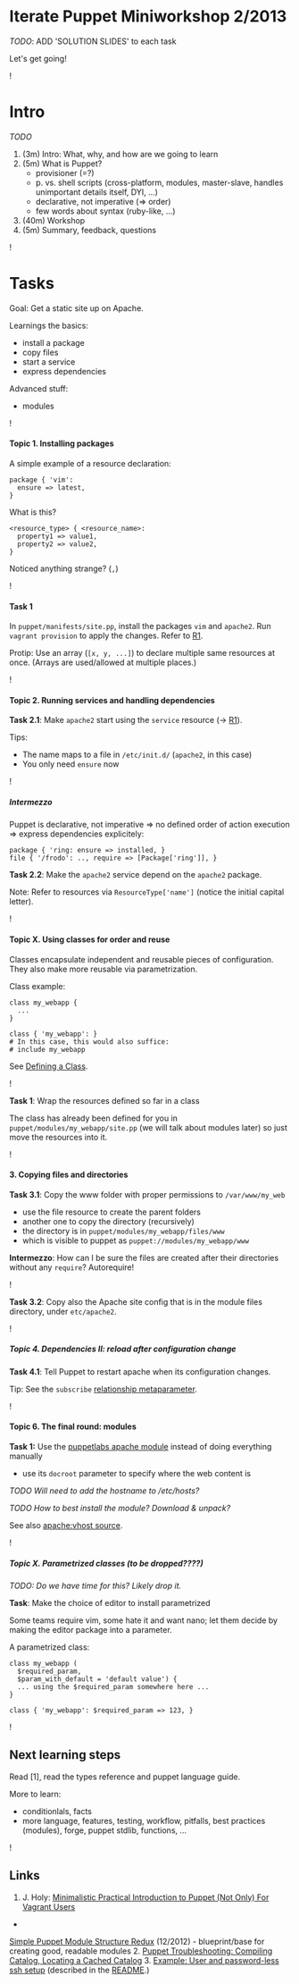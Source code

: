 Iterate Puppet Miniworkshop 2/2013
==================================

*TODO*: ADD 'SOLUTION SLIDES' to each task

Let's get going!

!

Intro
=====

*TODO*

1. (3m) Intro: What, why, and how are we going to learn
2. (5m) What is Puppet?
    * provisioner (=?)
    * p. vs. shell scripts (cross-platform, modules, master-slave,
      handles unimportant details itself, DYI, ...)
    * declarative, not imperative (=> order)
    * few words about syntax (ruby-like, ...)
3. (40m) Workshop
4. (5m) Summary, feedback, questions

!

Tasks
=====

Goal: Get a static site up on Apache.

Learnings the basics:

* install a package
* copy files
* start a service
* express dependencies

Advanced stuff:

* modules

!

#### Topic 1. Installing packages

A simple example of a resource declaration:

    package { 'vim':
      ensure => latest,
    }

What is this?

    <resource_type> { <resource_name>:
      property1 => value1,
      property2 => value2,
    }

Noticed anything strange? (`,`)

!

#### Task 1

In `puppet/manifests/site.pp`, install the packages `vim` and
`apache2`. Run `vagrant provision` to apply the changes. Refer to [R1].

[R1]: http://docs.puppetlabs.com/references/2.7.latest/type.html "Puppet Type Reference"

Protip: Use an array (`[x, y, ...]`) to declare multiple same resources at once.
(Arrays are used/allowed at multiple places.)

!

#### Topic 2. Running services and handling dependencies

**Task 2.1**: Make `apache2` start using the `service` resource (->
[R1]).

Tips:

* The name maps to a file in `/etc/init.d/` (`apache2`, in this case)
* You only need `ensure` now

!

##### Intermezzo

Puppet is declarative, not imperative => no defined order
of action execution => express dependencies explicitely:

    package { 'ring: ensure => installed, }
    file { '/frodo': .., require => [Package['ring']], }

**Task 2.2**: Make the `apache2` service depend on the `apache2` package.

Note: Refer to resources via `ResourceType['name']` (notice
the initial capital letter).

!

#### Topic X. Using classes for order and reuse

Classes encapsulate independent and reusable pieces of configuration.
They also make more reusable via parametrization.

Class example:

    class my_webapp {
      ...
    }
    
    class { 'my_webapp': }
    # In this case, this would also suffice:
    # include my_webapp

See
[Defining a Class](http://docs.puppetlabs.com/puppet/2.7/reference/lang_classes.html#defining-a-class).

!

**Task 1**: Wrap the resources defined so far in a class

The class has already been defined for you in
`puppet/modules/my_webapp/site.pp` (we will talk about modules later)
so just move the resources into it.

!

#### 3. Copying files and directories

**Task 3.1**: Copy the www folder with proper permissions to
`/var/www/my_web`

* use the file resource to create the parent folders
* another one to copy the directory (recursively)
* the directory is in `puppet/modules/my_webapp/files/www`
* which is visible to puppet as `puppet://modules/my_webapp/www`

**Intermezzo**: How can I be sure the files are created after their
directories without any `require`? Autorequire!

!

**Task 3.2**: Copy also the Apache site config that is in the module files
directory, under `etc/apache2`.

!

##### Topic 4. Dependencies II: reload after configuration change

**Task 4.1**: Tell Puppet to restart apache when its configuration changes.

Tip: See the `subscribe` [relationship metaparameter](http://docs.puppetlabs.com/puppet/2.7/reference/lang_relationships.html#relationship-metaparameters).

!

#### Topic 6. The final round: modules

**Task 1:** Use the [puppetlabs apache module] instead of doing everything
manually

- use its `docroot` parameter to specify where the web content is

*TODO Will need to add the hostname to /etc/hosts?*

*TODO How to best install the module? Download & unpack?*

[puppetlabs apache module]: https://forge.puppetlabs.com/puppetlabs/apache

See also [apache:vhost source](https://github.com/puppetlabs/puppetlabs-apache/blob/master/manifests/vhost.pp).

!

##### Topic X. Parametrized classes (to be dropped????)

*TODO: Do we have time for this? Likely drop it.*

**Task**: Make the choice of editor to install parametrized

Some teams require vim, some hate it and want nano; let them decide by
making the editor package into a parameter.

A parametrized class:

    class my_webapp (
      $required_param,
      $param_with_default = 'default value') {
      ... using the $required_param somewhere here ...
    }
    
    class { 'my_webapp': $required_param => 123, }

!

Next learning steps
-------------------

Read [1], read the types reference and puppet language guide.

More to learn:

- conditionlals, facts
- more language, features, testing, workflow, pitfalls, best practices
  (modules), forge, puppet stdlib, functions, ...

!

Links
-----

1. J. Holy: [Minimalistic Practical Introduction to Puppet (Not Only) For Vagrant Users](http://theholyjava.wordpress.com/2012/08/13/minimalistic-practical-introduction-to-puppet-for-vagrant-users/)
*
[Simple Puppet Module Structure Redux](http://www.devco.net/archives/2012/12/13/simple-puppet-module-structure-redux.php) (12/2012) - blueprint/base for creating good, readable modules
2. [Puppet Troubleshooting: Compiling Catalog, Locating a Cached Catalog](http://theholyjava.wordpress.com/2012/10/17/puppet-where-to-find-the-cached-catalog-on-client/)
3.
[Example: User and password-less ssh setup](https://github.com/iterate/codecamp2012/blob/puppet/manifests/my-user.pp)
(described in the [README](https://github.com/iterate/codecamp2012/blob/puppet/README.md).)
